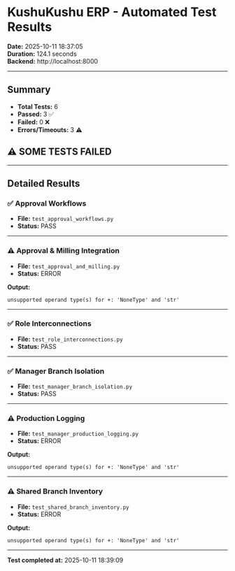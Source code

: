 # KushuKushu ERP - Automated Test Results

**Date:** 2025-10-11 18:37:05  
**Duration:** 124.1 seconds  
**Backend:** http://localhost:8000

---

## Summary

- **Total Tests:** 6
- **Passed:** 3 ✅
- **Failed:** 0 ❌
- **Errors/Timeouts:** 3 ⚠️

## ⚠️ SOME TESTS FAILED

---

## Detailed Results

### ✅ Approval Workflows

- **File:** `test_approval_workflows.py`
- **Status:** PASS

---

### ⚠️ Approval & Milling Integration

- **File:** `test_approval_and_milling.py`
- **Status:** ERROR

**Output:**
```
unsupported operand type(s) for +: 'NoneType' and 'str'
```

---

### ✅ Role Interconnections

- **File:** `test_role_interconnections.py`
- **Status:** PASS

---

### ✅ Manager Branch Isolation

- **File:** `test_manager_branch_isolation.py`
- **Status:** PASS

---

### ⚠️ Production Logging

- **File:** `test_manager_production_logging.py`
- **Status:** ERROR

**Output:**
```
unsupported operand type(s) for +: 'NoneType' and 'str'
```

---

### ⚠️ Shared Branch Inventory

- **File:** `test_shared_branch_inventory.py`
- **Status:** ERROR

**Output:**
```
unsupported operand type(s) for +: 'NoneType' and 'str'
```

---


**Test completed at:** 2025-10-11 18:39:09
